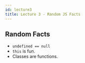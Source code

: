 ```yaml
---
id: lecture3
title: Lecture 3 - Random JS Facts
---
```


## Random Facts

- `undefined == null`
- `this` is fun.
- Classes are functions.
